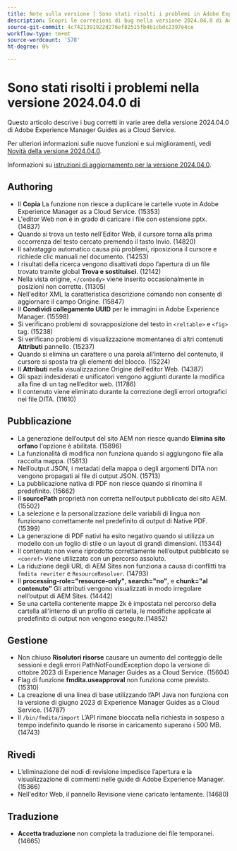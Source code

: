 ```yaml
---
title: Note sulla versione | Sono stati risolti i problemi in Adobe Experience Manager Guides, versione 2024.4.0
description: Scopri le correzioni di bug nella versione 2024.04.0 di Adobe Experience Manager Guides as a Cloud Service.
source-git-commit: 4c7421391922d276ef82515fb4b1cbdc2397e4ce
workflow-type: tm+mt
source-wordcount: '578'
ht-degree: 0%

---
```



# Sono stati risolti i problemi nella versione 2024.04.0 di

Questo articolo descrive i bug corretti in varie aree della versione 2024.04.0 di Adobe Experience Manager Guides as a Cloud Service.

Per ulteriori informazioni sulle nuove funzioni e sui miglioramenti, vedi [Novità della versione 2024.04.0](whats-new-2024-04-0.md).

Informazioni su [istruzioni di aggiornamento per la versione 2024.04.0](upgrade-instructions-2024-04-0.md).

## Authoring

- Il **Copia** La funzione non riesce a duplicare le cartelle vuote in Adobe Experience Manager as a Cloud Service. (15353)
- L&#39;editor Web non è in grado di caricare i file con estensione pptx. (14837)
- Quando si trova un testo nell&#39;Editor Web, il cursore torna alla prima occorrenza del testo cercato premendo il tasto Invio. (14820)
- Il salvataggio automatico causa più problemi, riposiziona il cursore e richiede clic manuali nel documento. (14253)
- I risultati della ricerca vengono disattivati dopo l’apertura di un file trovato tramite global **Trova e sostituisci**. (12142)
- Nella vista origine, `</conbody>` viene inserito occasionalmente in posizioni non corrette. (11305)
- Nell&#39;editor XML la caratteristica descrizione comando non consente di aggiornare il campo Origine. (15847)
- Il **Condividi collegamento UUID** per le immagini in Adobe Experience Manager. (15598)
- Si verificano problemi di sovrapposizione del testo in `<reltable>` e `<fig>` tag. (15238)
- Si verificano problemi di visualizzazione momentanea di altri contenuti **Attributi** pannello. (15237)
- Quando si elimina un carattere o una parola all’interno del contenuto, il cursore si sposta tra gli elementi del blocco. (15224)
- Il **Attributi** nella visualizzazione Origine dell&#39;editor Web. (14387)
- Gli spazi indesiderati e unificatori vengono aggiunti durante la modifica alla fine di un tag nell’editor web. (11786)
- Il contenuto viene eliminato durante la correzione degli errori ortografici nei file DITA. (11610)


## Pubblicazione

- La generazione dell’output del sito AEM non riesce quando **Elimina sito orfano** l&#39;opzione è abilitata. (15896)
- La funzionalità di modifica non funziona quando si aggiungono file alla raccolta mappa. (15813)
- Nell’output JSON, i metadati della mappa o degli argomenti DITA non vengono propagati ai file di output JSON. (15713)
- La pubblicazione nativa di PDF non riesce quando si rinomina il predefinito. (15662)
- Il **sourcePath** proprietà non corretta nell’output pubblicato del sito AEM. (15502)
- La selezione e la personalizzazione delle variabili di lingua non funzionano correttamente nel predefinito di output di Native PDF. (15399)
- La generazione di PDF nativi ha esito negativo quando si utilizza un modello con un foglio di stile o un layout di grandi dimensioni. (15344)
- Il contenuto non viene riprodotto correttamente nell’output pubblicato se `<conref>` viene utilizzato con un percorso assoluto.
- La riduzione degli URL di AEM Sites non funziona a causa di conflitti tra `fmdita rewriter` e `ResourceResolver`. (14793)
- Il **processing-role=&quot;resource-only&quot;**, **search=&quot;no&quot;**, e **chunk=&quot;al contenuto&quot;** Gli attributi vengono visualizzati in modo irregolare nell’output di AEM Sites. (14442)
- Se una cartella contenente mappe 2k è impostata nel percorso della cartella all&#39;interno di un profilo di cartella, le modifiche applicate al predefinito di output non vengono eseguite.(14852)

## Gestione

- Non chiuso **Risolutori risorse** causare un aumento del conteggio delle sessioni e degli errori PathNotFoundException dopo la versione di ottobre 2023 di Experience Manager Guides as a Cloud Service. (15604)
- Flag di funzione **fmdita.useapproval** non funziona come previsto. (15310)
- La creazione di una linea di base utilizzando l’API Java non funziona con la versione di giugno 2023 di Experience Manager Guides as a Cloud Service. (14787)
- Il `/bin/fmdita/import` L’API rimane bloccata nella richiesta in sospeso a tempo indefinito quando le risorse in caricamento superano i 500 MB. (14743)

## Rivedi

- L’eliminazione dei nodi di revisione impedisce l’apertura e la visualizzazione di commenti nelle guide di Adobe Experience Manager. (15366)
- Nell&#39;editor Web, il pannello Revisione viene caricato lentamente. (14680)

## Traduzione

- **Accetta traduzione** non completa la traduzione dei file temporanei. (14665)


